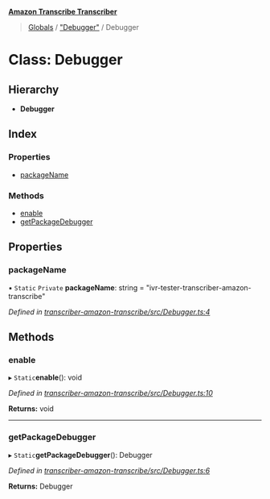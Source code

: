 **[Amazon Transcribe Transcriber](../README.md)**

> [Globals](../README.md) / ["Debugger"](../modules/_debugger_.md) / Debugger

# Class: Debugger

## Hierarchy

* **Debugger**

## Index

### Properties

* [packageName](_debugger_.debugger.md#packagename)

### Methods

* [enable](_debugger_.debugger.md#enable)
* [getPackageDebugger](_debugger_.debugger.md#getpackagedebugger)

## Properties

### packageName

▪ `Static` `Private` **packageName**: string = "ivr-tester-transcriber-amazon-transcribe"

*Defined in [transcriber-amazon-transcribe/src/Debugger.ts:4](https://github.com/SketchingDev/ivr-tester/blob/0888491/packages/transcriber-amazon-transcribe/src/Debugger.ts#L4)*

## Methods

### enable

▸ `Static`**enable**(): void

*Defined in [transcriber-amazon-transcribe/src/Debugger.ts:10](https://github.com/SketchingDev/ivr-tester/blob/0888491/packages/transcriber-amazon-transcribe/src/Debugger.ts#L10)*

**Returns:** void

___

### getPackageDebugger

▸ `Static`**getPackageDebugger**(): Debugger

*Defined in [transcriber-amazon-transcribe/src/Debugger.ts:6](https://github.com/SketchingDev/ivr-tester/blob/0888491/packages/transcriber-amazon-transcribe/src/Debugger.ts#L6)*

**Returns:** Debugger
